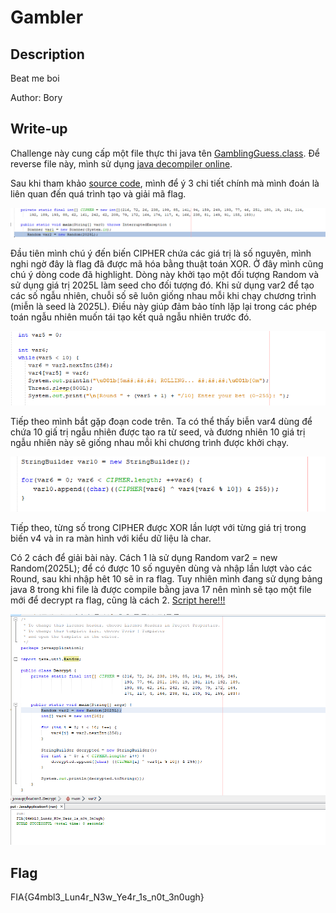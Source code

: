 # Gambler
## Description

Beat me boi

Author: Bory

## Write-up
Challenge này cung cấp một file thực thi java tên [GamblingGuess.class](https://github.com/tlmt009147/2025-Tech-Test/blob/71ba375c97adbcae640801e477e1932459976411/reverse/Gambler/assets/GamblingGuess.class).
Để reverse file này, mình sử dụng [java decompiler online](https://www.decompiler.com/).

Sau khi tham khảo [source code](https://github.com/tlmt009147/2025-Tech-Test/blob/71ba375c97adbcae640801e477e1932459976411/reverse/Gambler/assets/GamblingGuess.java),
mình để ý 3 chi tiết chính mà mình đoán là liên quan đến quá trình tạo và giải mã flag.

![1](https://github.com/tlmt009147/2025-Tech-Test/blob/71ba375c97adbcae640801e477e1932459976411/reverse/Gambler/assets/1.png)

Đầu tiên mình chú ý đến biến CIPHER chứa các giá trị là số nguyên, mình nghi ngờ đây là flag đã được mã hóa bằng thuật toán XOR.
Ở đây mình cũng chú ý dòng code đã highlight. Dòng này khởi tạo một đối tượng Random và sử dụng giá trị 2025L làm seed cho đối tượng đó. 
Khi sử dụng var2 để tạo các số ngẫu nhiên, chuỗi số sẽ luôn giống nhau mỗi khi chạy chương trình (miễn là seed là 2025L). 
Điều này giúp đảm bảo tính lặp lại trong các phép toán ngẫu nhiên muốn tái tạo kết quả ngẫu nhiên trước đó.

![2](https://github.com/tlmt009147/2025-Tech-Test/blob/71ba375c97adbcae640801e477e1932459976411/reverse/Gambler/assets/2.png)

Tiếp theo mình bắt gặp đoạn code trên. Ta có thể thấy biễn var4 dùng để chứa 10 giấ trị ngẫu nhiên được tạo ra từ seed, và đương nhiên 10 giá trị ngẫu nhiên này sẽ giống nhau mỗi khi chương trình được khởi chạy.

![3](https://github.com/tlmt009147/2025-Tech-Test/blob/71ba375c97adbcae640801e477e1932459976411/reverse/Gambler/assets/3.png)

Tiếp theo, từng số trong CIPHER được XOR lần lượt với từng giá trị trong biến v4 và in ra màn hình với kiểu dữ liệu là char.

Có 2 cách để giải bài này. Cách 1 là sử dụng Random var2 = new Random(2025L); để có được 10 số nguyên dùng và nhập lần lượt vào các Round, sau khi nhập hêt 10 sẽ in ra flag.
Tuy nhiên mình đang sử dụng bảng java 8 trong khi file là được compile bằng java 17 nên mình sẽ tạo một file mới để decrypt ra flag, cũng là cách 2.
[Script here!!!](https://github.com/tlmt009147/2025-Tech-Test/blob/71ba375c97adbcae640801e477e1932459976411/reverse/Gambler/assets/Decrypt.java)

![4](https://github.com/tlmt009147/2025-Tech-Test/blob/71ba375c97adbcae640801e477e1932459976411/reverse/Gambler/assets/4.png)

## Flag
FIA{G4mbl3_Lun4r_N3w_Ye4r_1s_n0t_3n0ugh}


